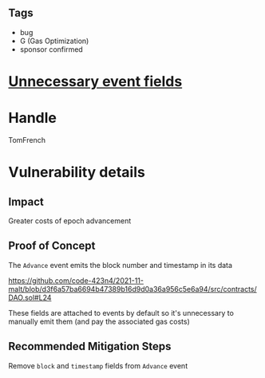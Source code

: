 ## Tags

- bug
- G (Gas Optimization)
- sponsor confirmed

# [Unnecessary event fields](https://github.com/code-423n4/2021-11-malt-findings/issues/5) 

# Handle

TomFrench


# Vulnerability details

## Impact

Greater costs of epoch advancement

## Proof of Concept

The `Advance` event emits the block number and timestamp in its data

https://github.com/code-423n4/2021-11-malt/blob/d3f6a57ba6694b47389b16d9d0a36a956c5e6a94/src/contracts/DAO.sol#L24

These fields are attached to events by default so it's unnecessary to manually emit them (and pay the associated gas costs)

## Recommended Mitigation Steps

Remove `block` and `timestamp` fields from `Advance` event

